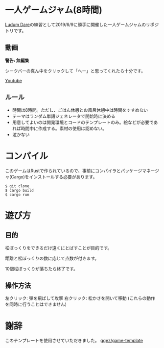 # 一人ゲームジャム(8時間)
[Ludum Dare](https://ldjam.com/)の練習として2019/6/9に勝手に開催した一人ゲームジャムのリポジトリです。

## 動画
**警告: 無編集**

シークバーの真ん中をクリックして「へー」と思ってくれたら十分です。

[Youtube](https://youtu.be/w6lkJ5TMZ8Q)

## ルール
- 時間は8時間。ただし、ごはん休憩とお風呂休憩中は時間をすすめない
- テーマはランダム単語ジェネレータで開始時に決める
- 用意してよいのは開発環境とコードのテンプレートのみ。絵などが必要であれば時間中に作成する。素材の使用は認めない。
- 泣かない

# コンパイル
このゲームはRustで作られているので、事前にコンパイラとパッケージマネージャ(Cargo)をインストールする必要があります。
```
$ git clone 
$ cargo build
$ cargo run
```

# 遊び方
## 目的
松ぼっくりをできるだけ遠くにとばすことが目的です。

距離と松ぼっくりの数に応じて点数が付きます。

10個松ぼっくりが落ちたら終了です。

## 操作方法
左クリック: 弾を飛ばして攻撃
右クリック: 松かさを開いて移動
(これらの動作を同時に行うことはできません)

# 謝辞
このテンプレートを使用させていただきました。
[ggez/game-template](https://github.com/ggez/game-template)
